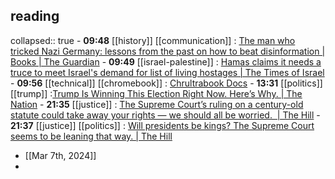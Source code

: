 ## reading
collapsed:: true
	- **09:48** [[history]] [[communication]] :  [The man who tricked Nazi Germany: lessons from the past on how to beat disinformation | Books | The Guardian](https://www.theguardian.com/books/2024/mar/02/the-man-who-tricked-nazi-germany-lessons-from-the-past-on-how-to-beat-disinformation)
	- **09:49** [[israel-palestine]] :  [Hamas claims it needs a truce to meet Israel's demand for list of living hostages | The Times of Israel](https://www.timesofisrael.com/as-israel-seeks-list-of-living-hostages-hamas-official-claims-ceasefire-needed-first/)
	- **09:56** [[technical]] [[chromebook]] :  [Chrultrabook Docs](https://docs.chrultrabook.com/)
	- **13:31** [[politics]] [[trump]] :[Trump Is Winning This Election Right Now. Here’s Why. | The Nation](https://www.thenation.com/article/politics/trump-is-winning-this-election-right-now-heres-why/?utm_source=one-signal&utm_medium=push&utm_campaign=2024-03-05)
	- **21:35** [[justice]] :  [The Supreme Court’s ruling on a century-old statute could take away your rights — we should all be worried.  | The Hill](https://thehill.com/opinion/judiciary/4510807-the-supreme-courts-ruling-on-a-century-old-statute-could-take-away-your-rights-we-should-all-be-worried/)
	- **21:37** [[justice]] [[politics]] :  [Will presidents be kings? The Supreme Court seems to be leaning that way. | The Hill](https://thehill.com/opinion/judiciary/4509936-will-presidents-be-kings-the-supreme-court-seems-to-be-leaning-that-way/)
- [[Mar 7th, 2024]]
-